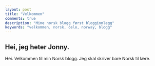 ```yaml
---
layout: post
title: "Velkommen"
comments: true
description: "Mine norsk blogg først blogginnlegg"
keywords: "velkommen, norsk, oslo, norway, blogg"
---
```


## Hei, jeg heter Jonny.

Hei. Velkommen til min Norsk blogg. Jeg skal skriver bare Norsk til lære.

